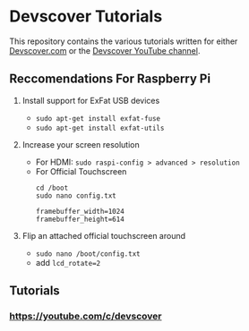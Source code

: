 # Devscover Tutorials

This repository contains the various tutorials written for either [Devscover.com](www.devscover.com) or the [Devscover YouTube channel](https://youtube.com/c/devscover?sub_confirmation=1).

## Reccomendations For Raspberry Pi
1) Install support for ExFat USB devices
    - ```sudo apt-get install exfat-fuse```
    - ```sudo apt-get install exfat-utils```
    
2) Increase your screen resolution
    - For HDMI:
        ```sudo raspi-config > advanced > resolution```
    - For Official Touchscreen
        ```
        cd /boot
        sudo nano config.txt
          
        framebuffer_width=1024
        framebuffer_height=614
      ```
3) Flip an attached official touchscreen around
    - `sudo nano /boot/config.txt`
    - add `lcd_rotate=2`

## Tutorials
### https://youtube.com/c/devscover
